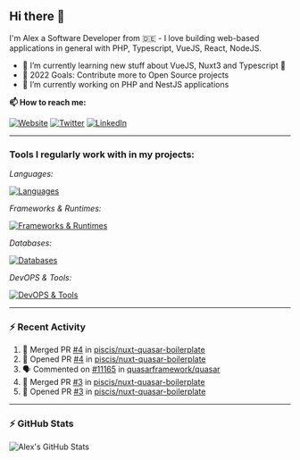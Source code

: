 ## Hi there 👋

I'm Alex a Software Developer from 🇩🇪 - I love building web-based applications in general with PHP, Typescript, VueJS, React, NodeJS.

- 🌱 I’m currently learning new stuff about VueJS, Nuxt3 and Typescript 🤣
- 🥅 2022 Goals: Contribute more to Open Source projects
- 🔭 I’m currently working on PHP and NestJS applications

**📫 How to reach me:**

[![Website](https://img.shields.io/website?label=piscis.io&style=for-the-badge&url=https%3A%2F%2Fpiscis.io)](https://piscis.io)
[![Twitter](https://img.shields.io/badge/Twitter-1DA1F2?style=for-the-badge&logo=twitter&logoColor=white)](https://twitter.com/intent/follow?original_referer=https%3A%2F%2Fgithub.com%2Fpiscis&screen_name=piscis168)
[![LinkedIn](https://img.shields.io/badge/LinkedIn-0077B5?style=for-the-badge&logo=linkedin&logoColor=white)](https://linkedin.com/in/alexanderpirsig)

---

### Tools I regularly work with in my projects:

*Languages:*

[![Languages](https://skillicons.dev/icons?i=php,js,ts,sass,css,workers&perline=6)](https://github.com/piscis/)


*Frameworks & Runtimes:*

[![Frameworks & Runtimes](https://skillicons.dev/icons?i=wordpress,vue,nestjs,nuxtjs,vite,prisma,nodejs,react&perline=6)](https://github.com/piscis/)


*Databases:*

[![Databases](https://skillicons.dev/icons?i=mysql,mongodb,redis&perline=6)](https://github.com/piscis/)

*DevOPS & Tools:*

[![DevOPS & Tools](https://skillicons.dev/icons?i=bash,docker,git,gitlab,github,cloudflare,vscode&perline=6)](https://github.com/piscis/)

----

### :zap: Recent Activity

<!--START_SECTION:activity-->
1. 🎉 Merged PR [#4](https://github.com/piscis/nuxt-quasar-boilerplate/pull/4) in [piscis/nuxt-quasar-boilerplate](https://github.com/piscis/nuxt-quasar-boilerplate)
2. 💪 Opened PR [#4](https://github.com/piscis/nuxt-quasar-boilerplate/pull/4) in [piscis/nuxt-quasar-boilerplate](https://github.com/piscis/nuxt-quasar-boilerplate)
3. 🗣 Commented on [#11165](https://github.com/quasarframework/quasar/issues/11165) in [quasarframework/quasar](https://github.com/quasarframework/quasar)
4. 🎉 Merged PR [#3](https://github.com/piscis/nuxt-quasar-boilerplate/pull/3) in [piscis/nuxt-quasar-boilerplate](https://github.com/piscis/nuxt-quasar-boilerplate)
5. 💪 Opened PR [#3](https://github.com/piscis/nuxt-quasar-boilerplate/pull/3) in [piscis/nuxt-quasar-boilerplate](https://github.com/piscis/nuxt-quasar-boilerplate)
<!--END_SECTION:activity-->

----

### :zap: GitHub Stats
  <img align="left" alt="Alex's GitHub Stats" src="https://github-readme-stats.piscis.vercel.app/api?username=piscis&show_icons=true&hide_border=true" />

[website]: https://piscis.io
[twitter]: https://twitter.com/piscis168
[linkedin]: https://linkedin.com/in/alexanderpirsig
